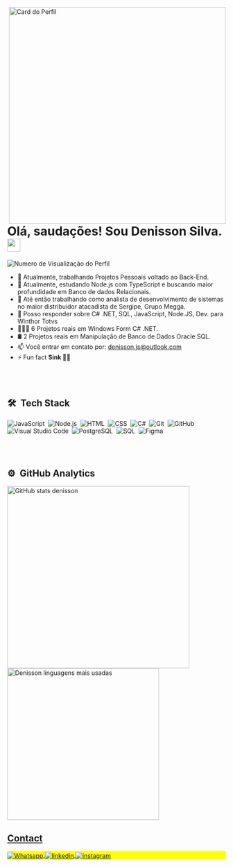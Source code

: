 <img align="right" height="500em" src="https://raw.githubusercontent.com/gist/denissonjs/b63c4f4817aa9de8e5fa10509cff1218/raw/83e198d8d080bd8c2c0194fbc5d4e9d7e56e77d6/githubcard.svg" alt="Card do Perfil">
    <h1>Olá, saudações! Sou Denisson Silva. <img src="https://raw.githubusercontent.com/kaueMarques/kaueMarques/master/hi.gif" width="30px"/></h1>
    <p align="left"><img src="https://komarev.com/ghpvc/?username=denissonjs&amp;color=blue" alt="Numero de Visualização do Perfil"/></p>
    
- 🔭 Atualmente, trabalhando Projetos Pessoais voltado ao Back-End.
- 🌱 Atualmente, estudando Node.js com TypeScript e buscando maior profundidade em Banco de dados Relacionais.
- 👯 Até então trabalhando como analista de desenvolvimento de sistemas no maior distribuidor atacadista de Sergipe, Grupo Megga.
- 💬 Posso responder sobre C# .NET, SQL, JavaScript, Node.JS, Dev. para Winthor Totvs
- 👨🏽‍💻 6 Projetos reais em Windows Form C# .NET.   
- 🛢️ 2 Projetos reais em Manipulação de Banco de Dados Oracle SQL.
- 📫 Você entrar em contato por: denisson.js@outlook.com
- ⚡ Fun fact **Sink 😵‍💫**

<br><br>

## 🛠 &nbsp;Tech Stack

![JavaScript](https://img.shields.io/badge/-JavaScript-05122A?style=flat&logo=javascript)&nbsp;
![Node.js](https://img.shields.io/badge/-Node.js-05122A?style=flat&logo=node.js)&nbsp;
![HTML](https://img.shields.io/badge/-HTML-05122A?style=flat&logo=HTML5)&nbsp;
![CSS](https://img.shields.io/badge/-CSS-05122A?style=flat&logo=CSS3&logoColor=1572B6)&nbsp;
![C#](https://img.shields.io/badge/-CS-05122A?style=flat&logo=csharp)&nbsp;
![Git](https://img.shields.io/badge/-Git-05122A?style=flat&logo=git)&nbsp;
![GitHub](https://img.shields.io/badge/-GitHub-05122A?style=flat&logo=github)&nbsp;
![Visual Studio Code](https://img.shields.io/badge/-Visual%20Studio%20Code-05122A?style=flat&logo=visual-studio-code&logoColor=007ACC)&nbsp;
![PostgreSQL](https://img.shields.io/badge/-PostgreSQL-05122A?style=flat&logo=postgresql)&nbsp;
![SQL](https://img.shields.io/badge/-Oracle-05122A?style=flat&logo=oracle)&nbsp;
![Figma](https://img.shields.io/badge/-Figma-05122A?style=flat&logo=Figma)&nbsp;

<br><br>

## ⚙️ &nbsp;GitHub Analytics

<div>
  <a href="https://github.com/denissonjs">
  <img width="420em" src="https://github-readme-stats.vercel.app/api?username=denissonjs&show_icons=true&theme=react" alt="GitHub stats denisson"/>
  <img width="350em" src="https://github-readme-stats.vercel.app/api/top-langs/?username=denissonjs&layout=compact&theme=react" alt="Denisson linguagens mais usadas"/>
</div>



## Contact

<p align="left" style="background:yellow">
<a href="" target="_blank">
  <img align="center" src="https://img.shields.io/badge/-Denisson%20Silva-05122A?style=flat&logo=whatsapp" alt="Whatsapp"/>  
</a>
<a href="https://www.linkedin.com/in/denissonjs/" target="_blank">
  <img align="center" src="https://img.shields.io/badge/-denissonjs-05122A?style=flat&logo=linkedin" alt="linkedin"/>
</a>
<a href="https://instagram.com/denisson.js" target="_blank">
 <img align="center" src="https://img.shields.io/badge/-denissonjs-05122A?style=flat&logo=instagram" alt="instagram"/>
</a>
</p>
